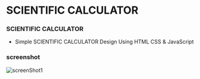 # SCIENTIFIC CALCULATOR
### SCIENTIFIC CALCULATOR

- Simple SCIENTIFIC CALCULATOR Design Using HTML CSS & JavaScript

### screenshot
![screenShot1](https://user-images.githubusercontent.com/121867811/215252997-0c758c72-4f23-4474-b5b1-64df650c9e14.png)

